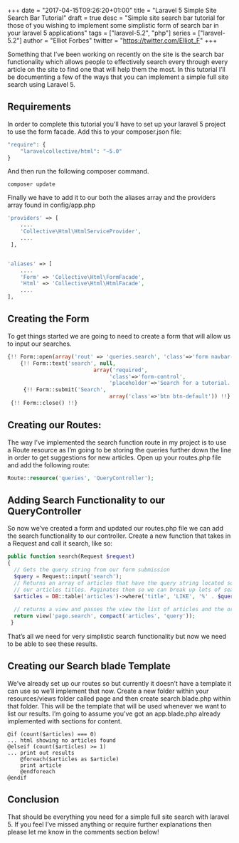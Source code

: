 +++
date = "2017-04-15T09:26:20+01:00"
title = "Laravel 5 Simple Site Search Bar Tutorial"
draft = true
desc = "Simple site search bar tutorial for those of you wishing to implement some simplistic form of search bar in your laravel 5 applications"
tags = ["laravel-5.2", "php"]
series = ["laravel-5.2"]
author = "Elliot Forbes"
twitter = "https://twitter.com/Elliot_F"
+++

<p>Something that I’ve been working on recently on the site is the search bar functionality which allows people to effectively search every through every article on the site to find one that will help them the most. In this tutorial I’ll be documenting a few of the ways that you can implement a simple full site search using Laravel 5.</p>

<h2>Requirements</h2>

<p>In order to complete this tutorial you'll have to set up your laravel 5 project to use the form facade. Add this to your composer.json file:</p>

~~~php
"require": {
    "laravelcollective/html": "~5.0"
}
~~~

<p>And then run the following composer command.</p>

~~~
composer update
~~~

<p>Finally we have to add it to our both the aliases array and the providers array found in config/app.php</p>

~~~php
'providers' => [
    ....
    'Collective\Html\HtmlServiceProvider',
    ....
 ],


'aliases' => [
    ....
    'Form' => 'Collective\Html\FormFacade',
    'Html' => 'Collective\Html\HtmlFacade',
    ....
],
~~~

<h2>Creating the Form</h2>

<p>To get things started we are going to need to create a form that will allow us to input our searches. </p>

~~~php
{!! Form::open(array('rout' => 'queries.search', 'class'=>'form navbar-form navbar-right searchform')) !!}
    {!! Form::text('search', null,
                           array('required',
                                'class'=>'form-control',
                                'placeholder'=>'Search for a tutorial...')) !!}
     {!! Form::submit('Search',
                                array('class'=>'btn btn-default')) !!}
 {!! Form::close() !!}
~~~

<h2>Creating our Routes:</h2>

<p>The way I’ve implemented the search function route in my project is to use a Route resource as I’m going to be storing the queries further down the line in order to get suggestions for new articles. Open up your routes.php file and add the following route:</p>

~~~php
Route::resource('queries', 'QueryController');
~~~

<h2>Adding Search Functionality to our QueryController</h2>

<p>So now we’ve created a form and updated our routes.php file we can add the search functionality to our controller. Create a new function that takes in a Request and call it search, like so:</p>

~~~php
public function search(Request $request)
{
  // Gets the query string from our form submission 
  $query = Request::input('search');
  // Returns an array of articles that have the query string located somewhere within 
  // our articles titles. Paginates them so we can break up lots of search results.
  $articles = DB::table('articles')->where('title', 'LIKE', '%' . $query . '%')->paginate(10);
      
  // returns a view and passes the view the list of articles and the original query.
  return view('page.search', compact('articles', 'query'));
 }
~~~

<p>That’s all we need for very simplistic search functionality but now we need to be able to see these results.</p>

<h2>Creating our Search blade Template</h2>

<p>We’ve already set up our routes so but currently it doesn’t have a template it can use so we’ll implement that now. Create a new folder within your resources/views folder called page and then create search.blade.php within that folder. This will be the template that will be used whenever we want to list our results. I’m going to assume you’ve got an app.blade.php already implemented with sections for content.</p>

~~~
@if (count($articles) === 0)
... html showing no articles found
@elseif (count($articles) >= 1)
... print out results
    @foreach($articles as $article)
    print article
    @endforeach
@endif
~~~

<h2>Conclusion</h2>

<p>That should be everything you need for a simple full site search with laravel 5. If you feel I’ve missed anything or require further explanations then please let me know in the comments section below!</p>